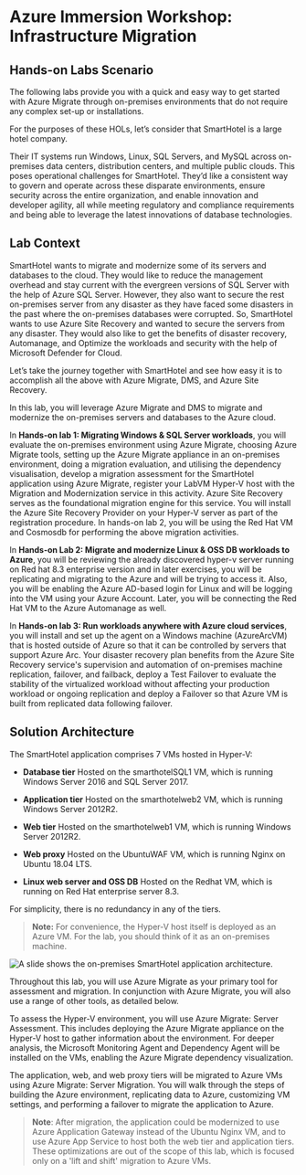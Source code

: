 # Azure Immersion Workshop: Infrastructure Migration

## Hands-on Labs Scenario

The following labs provide you with a quick and easy way to get started with Azure Migrate through on-premises environments that do not require any complex set-up or installations. 

For the purposes of these HOLs, let’s consider that SmartHotel is a large hotel company. 

Their IT systems run Windows, Linux, SQL Servers, and MySQL across on-premises data centers, distribution centers, and multiple public clouds. This poses operational challenges for SmartHotel. They’d like a consistent way to govern and operate across these disparate environments, ensure security across the entire organization, and enable innovation and developer agility, all while meeting regulatory and compliance requirements and being able to leverage the latest innovations of database technologies.

## Lab Context

SmartHotel wants to migrate and modernize some of its servers and databases to the cloud. They would like to reduce the management overhead and stay current with the evergreen versions of SQL Server with the help of Azure SQL Server. However, they also want to secure the rest on-premises server from any disaster as they have faced some disasters in the past where the on-premises databases were corrupted. So, SmartHotel wants to use Azure Site Recovery and wanted to secure the servers from any disaster. They would also like to get the benefits of disaster recovery, Automanage, and Optimize the workloads and security with the help of Microsoft Defender for Cloud.

Let’s take the journey together with SmartHotel and see how easy it is to accomplish all the above with Azure Migrate, DMS, and Azure Site Recovery.

In this lab, you will leverage Azure Migrate and DMS to migrate and modernize the on-premises servers and databases to the Azure cloud.

In **Hands-on lab 1: Migrating Windows & SQL Server workloads**, you will evaluate the on-premises environment using Azure Migrate, choosing Azure Migrate tools, setting up the Azure Migrate appliance in an on-premises environment, doing a migration evaluation, and utilising the dependency visualisation, develop a migration assessment for the SmartHotel application using Azure Migrate, register your LabVM Hyper-V host with the Migration and Modernization service in this activity. Azure Site Recovery serves as the foundational migration engine for this service. You will install the Azure Site Recovery Provider on your Hyper-V server as part of the registration procedure. In hands-on lab 2, you will be using the Red Hat VM and Cosmosdb for performing the above migration activities.

In **Hands-on Lab 2: Migrate and modernize Linux & OSS DB workloads to Azure**, you will be reviewing the already discovered hyper-v server running on Red hat 8.3 enterprise version and in later exercises, you will be replicating and migrating to the Azure and will be trying to access it. Also, you will be enabling the Azure AD-based login for Linux and will be logging into the VM using your Azure Account. Later, you will be connecting the Red Hat VM to the Azure Automanage as well.

In **Hands-on lab 3: Run workloads anywhere with Azure cloud services**, you will install and set up the agent on a Windows machine (AzureArcVM) that is hosted outside of Azure so that it can be controlled by servers that support Azure Arc. Your disaster recovery plan benefits from the Azure Site Recovery service's supervision and automation of on-premises machine replication, failover, and failback, deploy a Test Failover to evaluate the stability of the virtualized workload without affecting your production workload or ongoing replication and deploy a Failover so that Azure VM is built from replicated data following failover.

## Solution Architecture

The SmartHotel application comprises 7 VMs hosted in Hyper-V:

- **Database tier** Hosted on the smarthotelSQL1 VM, which is running Windows Server 2016 and SQL Server 2017.

- **Application tier** Hosted on the smarthotelweb2 VM, which is running Windows Server 2012R2.

- **Web tier** Hosted on the smarthotelweb1 VM, which is running Windows Server 2012R2.

- **Web proxy** Hosted on the UbuntuWAF VM, which is running Nginx on Ubuntu 18.04 LTS.

- **Linux web server and OSS DB** Hosted on the Redhat VM, which is running on Red Hat enterprise server 8.3. 

For simplicity, there is no redundancy in any of the tiers.

>**Note:** For convenience, the Hyper-V host itself is deployed as an Azure VM. For the lab, you should think of it as an on-premises machine.


![A slide shows the on-premises SmartHotel application architecture.](Images/lineofbusines3.png "SmartHotel Migration Overview")

Throughout this lab, you will use Azure Migrate as your primary tool for assessment and migration. In conjunction with Azure Migrate, you will also use a range of other tools, as detailed below.

To assess the Hyper-V environment, you will use Azure Migrate: Server Assessment. This includes deploying the Azure Migrate appliance on the Hyper-V host to gather information about the environment. For deeper analysis, the Microsoft Monitoring Agent and Dependency Agent will be installed on the VMs, enabling the Azure Migrate dependency visualization.

The application, web, and web proxy tiers will be migrated to Azure VMs using Azure Migrate: Server Migration. You will walk through the steps of building the Azure environment, replicating data to Azure, customizing VM settings, and performing a failover to migrate the application to Azure.

> **Note**: After migration, the application could be modernized to use Azure Application Gateway instead of the Ubuntu Nginx VM, and to use Azure App Service to host both the web tier and application tiers. These optimizations are out of the scope of this lab, which is focused only on a 'lift and shift' migration to Azure VMs.
